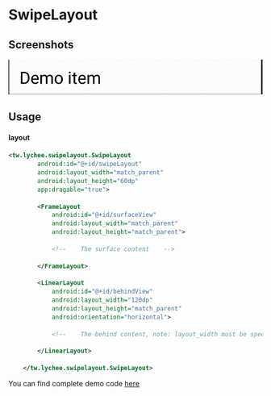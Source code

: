 # SwipeLayout


## Screenshots
![alt tag](https://raw.githubusercontent.com/lycheetw/SwipeLayout/master/images/screenshot.gif)

## Usage
#### layout
```xml
<tw.lychee.swipelayout.SwipeLayout
        android:id="@+id/swipeLayout"
        android:layout_width="match_parent"
        android:layout_height="60dp"
        app:dragable="true">

        <FrameLayout
            android:id="@+id/surfaceView"
            android:layout_width="match_parent"
            android:layout_height="match_parent">
            
            <!--    The surface content    -->
            
        </FrameLayout>

        <LinearLayout
            android:id="@+id/behindView"
            android:layout_width="120dp"
            android:layout_height="match_parent"
            android:orientation="horizontal">

            <!--    The behind content, note: layout_width must be specified.    -->
            
        </LinearLayout>

    </tw.lychee.swipelayout.SwipeLayout>
```


You can find complete demo code [here](https://github.com/lycheetw/SwipeLayout/tree/master/app/src/main)
